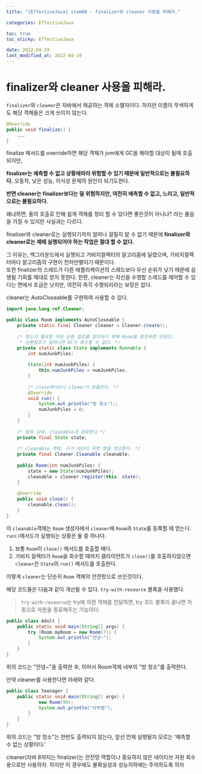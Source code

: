 ```yaml
---
title: "[EffectiveJava] item08 - finalizer와 cleaner 사용을 피해라."

categories: EffectiveJava

toc: true
toc_sticky: EffectiveJava

date: 2022-04-19
last_modified_at: 2022-04-19
---
```


# finalizer와 cleaner 사용을 피해라.

`finalizer`와 `cleaner`은 자바에서 제공하는 객체 소멸자이다. 하지만 이름이 무색하게도 해당 객체들은 크게 쓰이지 않는다.

```java
@Override
public void finalize() {
    ...
}
```

finalize 메서드를 override하면 해당 객체가 jvm에게 GC을 해야할 대상이 될때 호출되지만,  

**finalizer는 예측할 수 없고 상황에따라 위험할 수 있기 때문에 일반적으로는 불필요하다.** 오동작, 낮은 성능, 이식성 문제의 원인이 되기도한다.

**반면 cleaner는 finalizer보다는 덜 위험하지만, 여전히 예측할 수 없고, 느리고, 일반적으로는 불필요하다.**

왜냐하면, 둘의 호출로 인해 쉽게 객체를 정리 할 수 있다면 좋은것이 아니냐? 라는 물음을 가질 수 있지만 사실과는 다르다.

finalizer와 cleaner로는 실행되기까지 얼마나 걸릴지 알 수 없기 때문에 **finalizer와 cleaner로는 제때 실행되어야 하는 작업은 절대 할 수 없다.**

그 이유는, 백그라운드에서 실행되고 가비지컬렉터의 알고리즘에 달렸으며, 가비지컬렉터마다 알고리즘의 구현이 천차만별이기 때문이다.  
또한 finalizer의 스레드가 다른 애플리케이션의 스레드보다 우선 순위가 낮기 때문에 실행될 기회를 제대로 얻지 못한다. 한편, cleaner는 자신을 수행할 스레드를 제어할 수 있다는 면에서 조금은 낫지만, 여전히 즉각 수행되리라는 보장은 없다.

cleaner는 AutoCloseable를 구현하여 사용할 수 있다. 

```java
import java.lang.ref.Cleaner;

public class Room implements AutoCloseable {
    private static final Cleaner cleaner = Cleaner.create();
    
    /* 청소가 필요한 자원 순환 참조를 방지하기 위해 Room을 참조하면 안된다. 
     * 순환참조가 일어나면 GC가 회수할 수 없다. */
    private static class State implements Runnable {
        int numJunkPiles;
        
        State(int numJunkPiles) {
            this.numJunkPiles = numJunkPiles;
        }
        
        /* close메서드나 clener가 호출한다. */
        @Override
        void run() {
            System.out.println("방 청소");;
            numJunkPiles = 0;
        }
    }
    
    /* 방의 상태. cleanable과 공유한다 */
    private final State state;
    
    /* cleanable 객체. 수거 대상이 되면 방을 청소한다. */
    private final Cleaner.Cleanable cleanable;
    
    public Room(int numJunkPiles) {
        state = new State(numJunkPiles);
        cleanable = cleaner.register(this. state);
    }
    
    @Override
    public void close() {
        cleanable.clean();
    }
}
```

이 `cleanable`객체는 `Room` 생성자에서 `cleaner`에 `Room`과 `State`를 등록할 때 얻는다. `run()`메서드가 실행되는 상황은 둘 중 하나다.

1. 보통 `Room`이 `close()` 메서드를 호출할 때다.
2. 가비지 컬렉터가 `Room`을 회수할 때까지 클라이언트가 `close()`를 호출하지않으면 `cleaner`은 `State`의 `run()` 메서드를 호출한다.

이렇게 `cleaner`는 단순히 `Room` 객체의 안전망으로 쓰인것이다.

해당 코드들은 다음과 같이 개선될 수 있다. `try-with-resource` 블록을 사용했다.

> `try-with-resource`는 try에 자원 객체를 전달하면, try 코드 블록이 끝나면 자동으로 자원을 종료해주는 기능이다.

```java
public class Adult {
    public static void main(String[] args) {
        try (Room myRoom = new Room(7)) {
            System.out.println("안녕~");
        }
    }
}
```

위의 코드는 "안녕~"을 출력한 후, 이어서 Room객체 내부의 "방 청소"를 출력한다.

만약 cleaner를 사용한다면 아래와 같다.

```java
public class Teenager {
    public static void main(String[] args) {
            new Room(99);
            System.out.println("아무렴");
        }
    }
}
```

위의 코드는 "방 청소"는 한번도 출력되지 않는다, 앞선 언제 실행될지 모르는 '예측할 수 없는 상황이다.'

cleaner(자바 8까지는 finalizer)는 안전망 역할이나 중요하지 않은 네이티브 자원 회수용으로만 사용하자. 하지만 이 경우에도 불확실성과 성능저하에는 주의하도록 하자 





